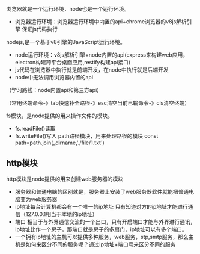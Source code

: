  浏览器就是一个运行环境，node也是一个运行环境。
 * 浏览器运行环境：浏览器运行环境中内置的api+chrome浏览器的v8js解析引擎 保证js代码执行

nodejs,是一个基于v8引擎的JavaScript运行环境。
* node运行环境：v8js解析引擎+node内置的api(express来构建web应用，electron构建跨平台桌面应用,restify构建api接口)
* js代码在浏览器中执行就是前端开发，在node中执行就是后端开发
* node中无法调用浏览器内置的api

（学习路线：node内置api和第三方api）

（常用终端命令-》tab快速补全路径-》esc清空当前已输命令-》cls清空终端）

fs模块，是node提供的用来操作文件的模块。
* fs.readFile()读取 
* fs.writeFile()写入
path路径模块，用来处理路径的模块
const  path=path.join(_dirname,'./file/1.txt')
<!-- dirname为当前文件目录 -->
## http模块
http模块是node提供的用来创建web服务器的模块
* 服务器和普通电脑的区别就是，服务器上安装了web服务器软件就能把普通电脑变为web服务器
* ip地址每台计算机都会有一个唯一的ip地址 只有知道对方的ip地址才能进行通信（127.0.0.1相当于本地的ip地址）
* 端口 相当于与外界通信交流的一个出口，只有开启端口才能与外界进行通讯，ip地址比作一个房子，那端口就是房子的多扇门，ip地址可以有多个端口。
* 一个拥有ip地址的主机可以提供多种服务，web服务，stp,smtp服务，那么主机是如何来区分不同的服务呢？通过ip地址+端口号来区分不同的服务
